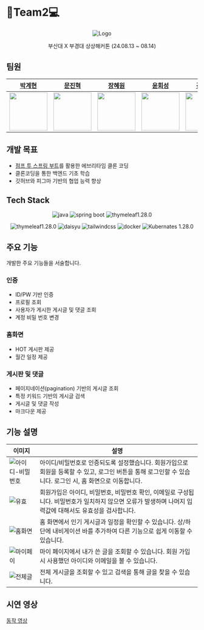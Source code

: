 # 🦁Team2💻



<p align="center">
  <img src="https://github.com/user-attachments/assets/fb14f77e-1cef-4c80-993e-6e54291bdece" alt="Logo"/>
</p>

<p align="center">부산대 X 부경대 상상해커톤 (24.08.13 ~ 08.14)</p>

## 팀원

<div align="center">

|  [박계현](https://github.com/gyehyun-bak) | [문진혁](https://github.com/wlsgur11) | [장혜원](https://github.com/janghw0126) | [윤회성](https://github.com/squareCaaat) |  [김도준](https://github.com/kllerredstark)  
| :-----------------------------------------: | :------------------------------------: | :------------------------------------: | :------------------------------------: | :------------------------------------: |
| <img src="https://github.com/gyehyun-bak.png" width="100"> | <img src="https://github.com/wlsgur11.png" width="100"> | <img src="https://github.com/janghw0126.png" width="100"> | <img src="https://github.com/squareCaaat.png" width="100"> | <img src="https://github.com/kllerredstark.png" width="100"> |

</div>

## 개발 목표

+ [점프 투 스프링 부트](https://wikidocs.net/book/7601)를 활용한 에브리타임 클론 코딩 
+  클론코딩을 통한 백엔드 기초 학습
+ 깃허브와 피그마 기반의 협업 능력 향상

## Tech Stack

<div align="center">
  
![java ](https://img.shields.io/badge/-Java%20-ED8B00?style=for-the-badge&logo=java&logoColor=white)
![spring boot](https://img.shields.io/badge/Spring%20boot%20-6DB33F?style=for-the-badge&logo=springboot&logoColor=white)
![thymeleaf1.28.0](https://img.shields.io/badge/javascript-F7DF1E?style=for-the-badge&logo=javascript&logoColor=white)

![thymeleaf1.28.0](https://img.shields.io/badge/thymeleaf-005F0F?style=for-the-badge&logo=thymeleaf&logoColor=white)
![daisyu](https://img.shields.io/badge/daisyui-5A0EF8?style=for-the-badge&logo=daisyui&logoColor=white)
![tailwindcss](https://img.shields.io/badge/tailwindcss-06B6D4?style=for-the-badge&logo=tailwindcss&logoColor=white)
![docker](https://img.shields.io/badge/docker%20-2496ED?style=for-the-badge&logo=docker&logoColor=white)
![Kubernates 1.28.0](https://img.shields.io/badge/fly.io-8D5A9E?style=for-the-badge&logo=fly.io&logoColor=white)

</div>

## 주요 기능
개발한 주요 기능들을 서술합니다.

### 인증

+ ID/PW 기반 인증
+ 프로필 조회
+ 사용자가 게시한 게시글 및 댓글 조회
+ 계정 비밀 번호 변경

###  홈화면

+ HOT 게시판 제공
+ 월간 일정 제공

###  게시판 및 댓글

+ 페이지네이션(pagination) 기반의 게시글 조회
+ 특정 키워드 기반의 게시글 검색
+ 게시글 및 댓글 작성
+ 마크다운 제공

## 기능 설명

| 이미지                                                       | 설명                                                         |
|------------------------------------------------------------|------------------------------------------------------------|
| ![아이디-비밀번호](https://github.com/user-attachments/assets/7bc86b69-ac19-4872-9382-cbd5c6a3aeb2) | 아이디/비밀번호로 인증되도록 설정했습니다. 회원가입으로 회원을 등록할 수 있고, 로그인 버튼을 통해 로그인할 수 있습니다. 로그인 시, 홈 화면으로 이동합니다. |
| ![유효](https://github.com/user-attachments/assets/effc1e5e-febd-4188-af68-8319db3158de) | 회원가입은 아이디, 비밀번호, 비밀번호 확인, 이메일로 구성됩니다. 비밀번호가 일치하지 않으면 오류가 발생하며 나머지 입력값에 대해서도 유효성을 검사합니다. |
| ![홈화면](https://github.com/user-attachments/assets/c8e75172-f187-4556-94d9-1f88d6eedf57) | 홈 화면에서 인기 게시글과 일정을 확인할 수 있습니다. 상/하단에 내비게이션 바를 추가하여 다른 기능으로 쉽게 이동할 수 있습니다. |
| ![마이페이](https://github.com/user-attachments/assets/c4100131-3b77-4e48-8b6e-5fd764034bd1) | 마이 페이지에서 내가 쓴 글을 조회할 수 있습니다. 회원 가입 시 사용했던 아이디와 이메일을 볼 수 있습니다. |
| ![전체글](https://github.com/user-attachments/assets/3eefcd6e-4f6d-400e-9567-2480fbb98143) | 전체 게시글을 조회할 수 있고 검색을 통해 글을 찾을 수 있습니다. |

## 시연 영상

[동작 영상](https://youtu.be/W6tSslcCQOw)

